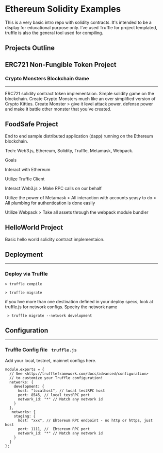 # Ethereum Solidity Examples

This is a very basic intro repo with solidity contracts. It's intended to be a display for educational purpose only.
I've used Truffle for project templated, truffle is also the general tool used for compiling.
 
## Projects Outline

## ERC721 Non-Fungible Token Project

### Crypto Monsters Blockchain Game
----
ERC721 solidity contract token implementaion.
Simple solidity game on the blockchain. Create
Crypto Monsters much like an over simplified version of 
Crypto Kitties.
Create Monster > give it level attack power, defense power and make it battle other monster that you've created. 


## FoodSafe Project 

End to end sample distributed application (dapp) running on the Ethereum blockchain.

Tech: Web3.js, Ethereum, Solidity, Truffle, Metamask, Webpack. 

  Goals

  Interact with Ethereum

  Utilize Truffle Client

  Interact Web3.js
      > Make RPC calls on our behalf

  Utilize the power of Metamask
      > All interaction with accounts yeasy to do
      > All plumbing for authentication is done easily
      

  Utilize Webpack
      > Take all assets through the webpack module bundler

## HelloWorld Project

Basic hello world solidity contract implementaion.

## Deployment
---

### Deploy via Truffle

 ``` > truffle compile ```

 ``` > truffle migrate ```
  
   if you hve more than one destination defined in your deploy specs, look at truffle.js for network configs. Speciry the network name 

  ```  > truffle migrate --network development ```

## Configuration
----
### Truffle Config file   ```  truffle.js   ```
Add your local, testnet, mainnet configs here.
```
module.exports = {
  // See <http://truffleframework.com/docs/advanced/configuration>
  // to customize your Truffle configuration!
  networks: {
    development: {
      host: "localhost", // local testRPC host
      port: 8545, // local testRPC port
      network_id: "*" // Match any network id
    }
  },
   networks: {
    staging: {
      host: "xxx", // Ehtereum RPC endpoint - no http or https, just host 
      port: 1111, //  Ehtereum RPC port
      network_id: "*" // Match any network id
    }
  }
};
```
